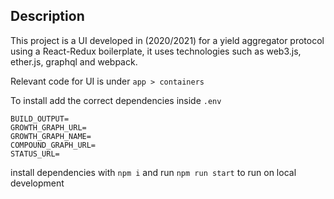 ## Description

<p>This project  is a UI developed in (2020/2021) for a yield aggregator protocol using a React-Redux boilerplate, it uses technologies such as web3.js, ether.js, graphql and webpack. </p>

Relevant code for UI is under  `app > containers`

To install add the correct dependencies inside  `.env`

    BUILD_OUTPUT=
    GROWTH_GRAPH_URL=
    GROWTH_GRAPH_NAME=
    COMPOUND_GRAPH_URL=
    STATUS_URL=

install dependencies with `npm i`  and run `npm run start` to run on local development
  